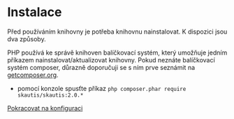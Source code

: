 # Instalace
Před používáním knihovny je potřeba knihovnu nainstalovat. K dispozici jsou dva způsoby.

PHP používá ke správě knihoven balíčkovací systém, který umožňuje jedním příkazem nainstalovat/aktualizovat knihovny. Pokud neznáte balíčkovací systém composer, důrazně doporučuji se s ním prve seznámit na [getcomposer.org](http://getcomposer.org/doc/).

* pomocí konzole spusťte příkaz ``php composer.phar require skautis/skautis:2.0.*``


[Pokracovat na konfiguraci](./konfigurace.md)
